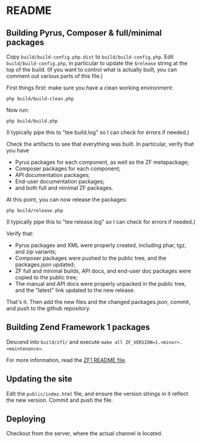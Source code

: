 README
======

Building Pyrus, Composer & full/minimal packages
------------------------------------------------

Copy ``build/build-config.php.dist`` to ``build/build-config.php``. Edit
``build/build-config.php``, in particular to update the ``$release`` string at
the top of the build. (If you want to control what is actually built, you can
comment out various parts of this file.)

First things first: make sure you have a clean working environment:

    php build/build-clean.php

Now run:

    php build/build.php

(I typically pipe this to "tee build.log" so I can check for errors if needed.)

Check the artifacts to see that everything was built. In particular, verify that
you have 

- Pyrus packages for each component, as well as the ZF metapackage; 
- Composer packages for each component;
- API documentation packages;
- End-user documentation packages;
- and both full and minimal ZF packages.

At this point, you can now release the packages:

    php build/release.php

(I typically pipe this to "tee release.log" so I can check for errors if needed.)

Verify that:

- Pyrus packages and XML were properly created, including phar, tgz, and zip
  variants;
- Composer packages were pushed to the public tree, and the packages.json
  updated;
- ZF full and minimal builds, API docs, and end-user doc packages were copied to
  the public tree;
- The manual and API docs were properly unpacked in the public tree, and the
  "latest" link updated to the new release.

That's it. Then add the new files and the changed packages.json, commit, and
push to the github repository.

Building Zend Framework 1 packages
----------------------------------

Descend into `build/zf1/` and execute `make all
ZF_VERSION=1.<minor>.<maintenance>`. 

For more information, read the [ZF1 README file](build/zf1/README.md).
 
Updating the site
-----------------

Edit the ``public/index.html`` file, and ensure the version strings in it
reflect the new version. Commit and push the file.

Deploying
---------

Checkout from the server, where the actual channel is located.
